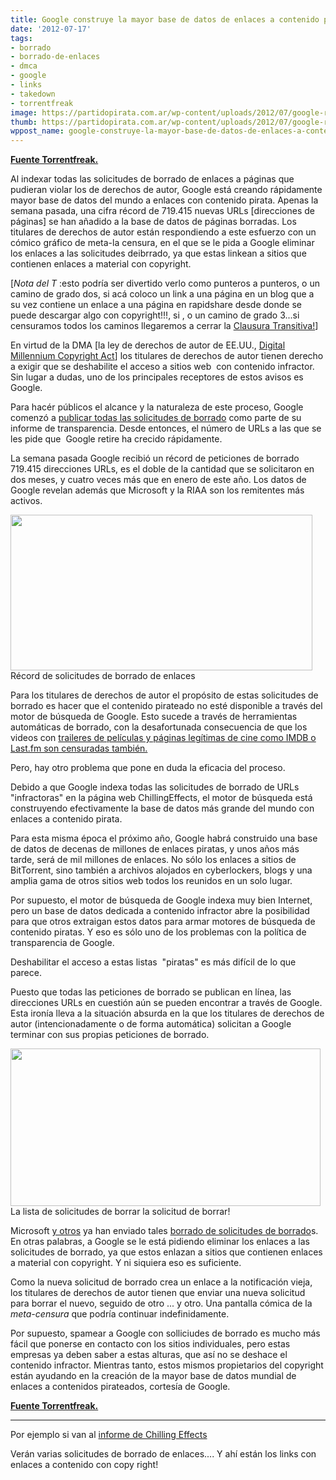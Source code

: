 ```yaml
---
title: Google construye la mayor base de datos de enlaces a contenido piratas
date: '2012-07-17'
tags:
- borrado
- borrado-de-enlaces
- dmca
- google
- links
- takedown
- torrentfreak
image: https://partidopirata.com.ar/wp-content/uploads/2012/07/google-record.png
thumb: https://partidopirata.com.ar/wp-content/uploads/2012/07/google-record-150x150.png
wppost_name: google-construye-la-mayor-base-de-datos-de-enlaces-a-contenido-piratas
---
```


<strong><a href="https://torrentfreak.com/google-builds-largest-database-of-links-to-pirated-media-120717/" target="_blank">Fuente Torrentfreak.</a></strong>

Al indexar todas las solicitudes de borrado de enlaces a páginas que pudieran violar los de derechos de autor, Google está creando rápidamente mayor base de datos del mundo a enlaces con contenido pirata. Apenas la semana pasada, una cifra récord de 719.415 nuevas URLs [direcciones de páginas] se han añadido a la base de datos de páginas borradas. Los titulares de derechos de autor están respondiendo a este esfuerzo con un cómico gráfico de meta-la censura, en el que se le pida a Google eliminar los enlaces a las solicitudes deibrrado, ya que estas linkean a sitios que contienen enlaces a material con copyright.

[<em>Nota del T</em> :esto podría ser divertido verlo como punteros a punteros, o un camino de grado dos, si acá coloco un link a una página en un blog que a su vez contiene un enlace a una página en rapidshare desde donde se puede descargar algo con copyright!!!, si , o un camino de grado 3...si censuramos todos los caminos llegaremos a cerrar la <a href="https://es.wikipedia.org/wiki/Clausura_transitiva" target="_blank">Clausura Transitiva!</a>]

En virtud de la DMA [la ley de derechos de autor de EE.UU., <a href="https://es.wikipedia.org/wiki/Digital_Millennium_Copyright_Act" target="_blank">Digital Millennium Copyright Act</a>] los titulares de derechos de autor tienen derecho a exigir que se deshabilite el acceso a sitios web  con contenido infractor. Sin lugar a dudas, uno de los principales receptores de estos avisos es  Google.

Para hacér públicos el alcance y la naturaleza de este proceso, Google comenzó a <a href="http://www.google.com/transparencyreport/removals/copyright/"> publicar todas las solicitudes de borrado</a> como parte de su informe de transparencia. Desde entonces, el número de URLs a las que se les pide que  Google retire ha crecido rápidamente.

La semana pasada Google recibió un récord de peticiones de borrado  719.415 direcciones URLs, es el doble de la cantidad que se solicitaron en dos meses, y cuatro veces más que en enero de este año. Los datos de Google revelan además que Microsoft y la RIAA son los remitentes más activos.

<a href="https://partidopirata.com.ar/wp-content/uploads/2012/07/google-record.png"><img class="size-full wp-image-5334" title="google-record" src="https://partidopirata.com.ar/wp-content/uploads/2012/07/google-record.png" alt="" width="483" height="249" /></a> Récord de solicitudes de borrado de enlaces


Para los titulares de derechos de autor el propósito de estas solicitudes de borrado es hacer que el contenido pirateado no esté disponible a través del motor de búsqueda de Google. Esto sucede a través de herramientas automáticas de borrado, con la desafortunada consecuencia de que los videos con <a href="https://partidopirata.com.ar/4575/los-titulares-de-derechos-de-autor-se-maltratan-con-locos-pedidos-de-takedowns-borrado-por-dmca">traileres de películas y páginas legítimas de cine como IMDB o Last.fm son censuradas también.</a>

Pero, hay otro problema que pone en duda la eficacia del proceso.

Debido a que Google indexa todas las solicitudes de borrado de URLs  "infractoras" en la página web ChillingEffects, el motor de búsqueda está construyendo efectivamente la base de datos más grande del mundo con enlaces a contenido pirata.

Para esta misma época el próximo año, Google habrá construido una base de datos de decenas de millones de enlaces piratas, y unos años más tarde, será de mil millones de enlaces. No sólo los enlaces a sitios de BitTorrent, sino también a archivos alojados en cyberlockers, blogs y una amplia gama de otros sitios web todos los reunidos en un solo lugar.

Por supuesto, el motor de búsqueda de Google indexa muy bien Internet, pero un base de datos dedicada a contenido infractor abre la posibilidad para que otros extraigan estos datos para armar motores de búsqueda de contenido piratas. Y eso es sólo uno de los problemas con la política de transparencia de Google.

Deshabilitar el acceso a estas listas  "piratas" es más difícil de lo que parece.

Puesto que todas las peticiones de borrado se publican en línea, las direcciones URLs en cuestión aún se pueden encontrar a través de Google. Esta ironía lleva a la situación absurda en la que los titulares de derechos de autor (intencionadamente o de forma automática) solicitan a Google terminar con sus propias peticiones de borrado.

<a href="https://partidopirata.com.ar/wp-content/uploads/2012/07/chill-takedown.png"><img class="size-full wp-image-5335" title="chill-takedown" src="https://partidopirata.com.ar/wp-content/uploads/2012/07/chill-takedown.png" alt="" width="496" height="252" /></a> La lista de solicitudes de borrar la solicitud de borrar!


Microsoft <a href="http://www.google.com/transparencyreport/removals/copyright/domains/chillingeffects.org/">y otros</a> ya han enviado tales <a href="http://www.chillingeffects.org/notice.cgi?sID=410351"> borrado de solicitudes de borrado</a>s. En otras palabras, a Google se le está pidiendo eliminar los enlaces a las solicitudes de borrado, ya que estos enlazan a sitios que contienen enlaces a material con copyright. Y ni siquiera eso es suficiente.

Como la nueva solicitud de borrado crea un enlace a la notificación vieja, los titulares de derechos de autor tienen que enviar una nueva solicitud para borrar el nuevo, seguido de otro ... y otro. Una pantalla cómica de la <em>meta-censura</em> que podría continuar indefinidamente.

Por supuesto, spamear a Google con solliciudes de borrado es mucho más fácil que ponerse en contacto con los sitios individuales, pero estas empresas ya deben saber a estas alturas, que así no se deshace el contenido infractor. Mientras tanto, estos mismos propietarios del copyright están ayudando en la creación de la mayor base de datos mundial de enlaces a contenidos pirateados, cortesía de Google.

<strong><a href="https://torrentfreak.com/google-builds-largest-database-of-links-to-pirated-media-120717/" target="_blank">Fuente Torrentfreak.</a></strong>

<hr />

Por ejemplo si van al <a href="https://www.chillingeffects.org/notice.cgi?sID=410351" target="_blank">informe de Chilling Effects</a>

Verán varias solicitudes de borrado de enlaces.... Y ahí están los links con enlaces a contenido con copy right!
